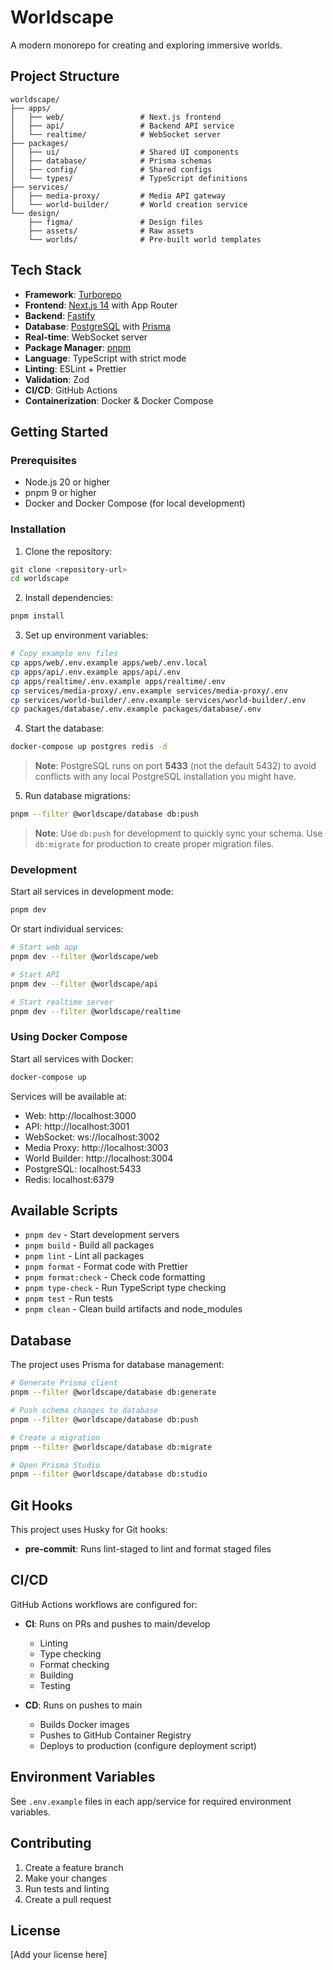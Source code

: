 # Worldscape

A modern monorepo for creating and exploring immersive worlds.

## Project Structure

```
worldscape/
├── apps/
│   ├── web/                 # Next.js frontend
│   ├── api/                 # Backend API service
│   └── realtime/            # WebSocket server
├── packages/
│   ├── ui/                  # Shared UI components
│   ├── database/            # Prisma schemas
│   ├── config/              # Shared configs
│   └── types/               # TypeScript definitions
├── services/
│   ├── media-proxy/         # Media API gateway
│   └── world-builder/       # World creation service
└── design/
    ├── figma/               # Design files
    ├── assets/              # Raw assets
    └── worlds/              # Pre-built world templates
```

## Tech Stack

- **Framework**: [Turborepo](https://turbo.build/repo)
- **Frontend**: [Next.js 14](https://nextjs.org/) with App Router
- **Backend**: [Fastify](https://www.fastify.io/)
- **Database**: [PostgreSQL](https://www.postgresql.org/) with [Prisma](https://www.prisma.io/)
- **Real-time**: WebSocket server
- **Package Manager**: [pnpm](https://pnpm.io/)
- **Language**: TypeScript with strict mode
- **Linting**: ESLint + Prettier
- **Validation**: Zod
- **CI/CD**: GitHub Actions
- **Containerization**: Docker & Docker Compose

## Getting Started

### Prerequisites

- Node.js 20 or higher
- pnpm 9 or higher
- Docker and Docker Compose (for local development)

### Installation

1. Clone the repository:

```bash
git clone <repository-url>
cd worldscape
```

2. Install dependencies:

```bash
pnpm install
```

3. Set up environment variables:

```bash
# Copy example env files
cp apps/web/.env.example apps/web/.env.local
cp apps/api/.env.example apps/api/.env
cp apps/realtime/.env.example apps/realtime/.env
cp services/media-proxy/.env.example services/media-proxy/.env
cp services/world-builder/.env.example services/world-builder/.env
cp packages/database/.env.example packages/database/.env
```

4. Start the database:

```bash
docker-compose up postgres redis -d
```

> **Note**: PostgreSQL runs on port **5433** (not the default 5432) to avoid conflicts with any local PostgreSQL installation you might have.

5. Run database migrations:

```bash
pnpm --filter @worldscape/database db:push
```

> **Note**: Use `db:push` for development to quickly sync your schema. Use `db:migrate` for production to create proper migration files.

### Development

Start all services in development mode:

```bash
pnpm dev
```

Or start individual services:

```bash
# Start web app
pnpm dev --filter @worldscape/web

# Start API
pnpm dev --filter @worldscape/api

# Start realtime server
pnpm dev --filter @worldscape/realtime
```

### Using Docker Compose

Start all services with Docker:

```bash
docker-compose up
```

Services will be available at:

- Web: http://localhost:3000
- API: http://localhost:3001
- WebSocket: ws://localhost:3002
- Media Proxy: http://localhost:3003
- World Builder: http://localhost:3004
- PostgreSQL: localhost:5433
- Redis: localhost:6379

## Available Scripts

- `pnpm dev` - Start development servers
- `pnpm build` - Build all packages
- `pnpm lint` - Lint all packages
- `pnpm format` - Format code with Prettier
- `pnpm format:check` - Check code formatting
- `pnpm type-check` - Run TypeScript type checking
- `pnpm test` - Run tests
- `pnpm clean` - Clean build artifacts and node_modules

## Database

The project uses Prisma for database management:

```bash
# Generate Prisma client
pnpm --filter @worldscape/database db:generate

# Push schema changes to database
pnpm --filter @worldscape/database db:push

# Create a migration
pnpm --filter @worldscape/database db:migrate

# Open Prisma Studio
pnpm --filter @worldscape/database db:studio
```

## Git Hooks

This project uses Husky for Git hooks:

- **pre-commit**: Runs lint-staged to lint and format staged files

## CI/CD

GitHub Actions workflows are configured for:

- **CI**: Runs on PRs and pushes to main/develop
  - Linting
  - Type checking
  - Format checking
  - Building
  - Testing

- **CD**: Runs on pushes to main
  - Builds Docker images
  - Pushes to GitHub Container Registry
  - Deploys to production (configure deployment script)

## Environment Variables

See `.env.example` files in each app/service for required environment variables.

## Contributing

1. Create a feature branch
2. Make your changes
3. Run tests and linting
4. Create a pull request

## License

[Add your license here]
